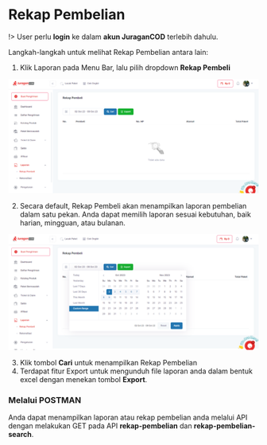 # Rekap Pembelian

!> User perlu **login** ke dalam **akun JuraganCOD** terlebih dahulu.

Langkah-langkah untuk melihat Rekap Pembelian antara lain:

1. Klik Laporan pada Menu Bar, lalu pilih dropdown <b>Rekap Pembeli</b>

![Klik Laporan](images/laporan.png)

2. Secara default, Rekap Pembeli akan menampilkan laporan pembelian dalam satu pekan. Anda dapat memilih laporan sesuai kebutuhan, baik harian, mingguan, atau bulanan.

![Klik Laporan](images/laporan-1.png)

3. Klik tombol <b>Cari</b> untuk menampilkan Rekap Pembelian
4. Terdapat fitur Export untuk mengunduh file laporan anda dalam bentuk excel dengan menekan tombol <b>Export</b>.

### Melalui POSTMAN

Anda dapat menampilkan laporan atau rekap pembelian anda melalui API dengan melakukan GET pada API <b>rekap-pembelian</b> dan <b>rekap-pembelian-search</b>.